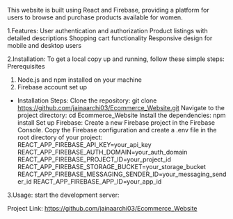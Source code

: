 This website is built using React and Firebase, providing a platform for users to browse and purchase products available for women.

1.Features:
  User authentication and authorization
  Product listings with detailed descriptions
  Shopping cart functionality
  Responsive design for mobile and desktop users
  
2.Installation:
  To get a local copy up and running, follow these simple steps:
  Prerequisites
  1. Node.js and npm installed on your machine
  2. Firebase account set up
* Installation Steps:
Clone the repository: git clone https://github.com/jainaarchi03/Ecommerce_Website.git
Navigate to the project directory: cd Ecommerce_Website
Install the dependencies: npm install
Set up Firebase:
Create a new Firebase project in the Firebase Console.
Copy the Firebase configuration and create a .env file in the root directory of your project:
REACT_APP_FIREBASE_API_KEY=your_api_key
REACT_APP_FIREBASE_AUTH_DOMAIN=your_auth_domain
REACT_APP_FIREBASE_PROJECT_ID=your_project_id
REACT_APP_FIREBASE_STORAGE_BUCKET=your_storage_bucket
REACT_APP_FIREBASE_MESSAGING_SENDER_ID=your_messaging_sender_id
REACT_APP_FIREBASE_APP_ID=your_app_id

3.Usage: start the development server:

Project Link: https://github.com/jainaarchi03/Ecommerce_Website
